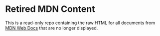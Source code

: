 # Retired MDN Content

This is a read-only repo containing the raw HTML for all
documents from [MDN Web Docs](https://developer.mozilla.org)
that are no longer displayed.
